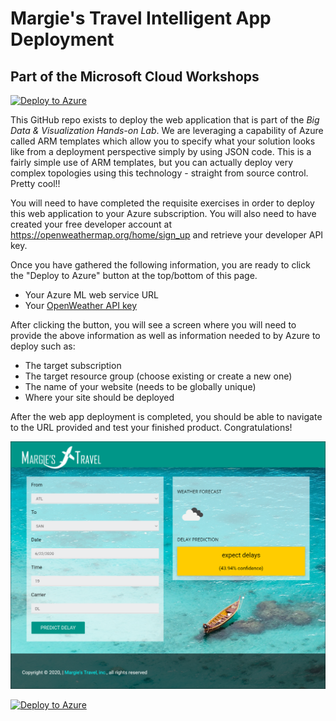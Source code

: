 # Margie's Travel Intelligent App Deployment

## Part of the Microsoft Cloud Workshops

[![Deploy to Azure](http://azuredeploy.net/deploybutton.png)](https://azuredeploy.net/)

This GitHub repo exists to deploy the web application that is part of the _Big Data & Visualization Hands-on Lab_. We are leveraging a capability of Azure called ARM templates which allow you to specify what your solution looks like from a deployment perspective simply by using JSON code. This is a fairly simple use of ARM templates, but you can actually deploy very complex topologies using this technology - straight from source control. Pretty cool!!

You will need to have completed the requisite exercises in order to deploy this web application to your Azure subscription. You will also need to have created your free developer account at <https://openweathermap.org/home/sign_up> and retrieve your developer API key.

Once you have gathered the following information, you are ready to click the "Deploy to Azure" button at the top/bottom of this page.

- Your Azure ML web service URL
- Your [OpenWeather API key](https://openweathermap.org/home/sign_up)

After clicking the button, you will see a screen where you will need to provide the above information as well as information needed to by Azure to deploy such as:

- The target subscription
- The target resource group (choose existing or create a new one)
- The name of your website (needs to be globally unique)
- Where your site should be deployed

After the web app deployment is completed, you should be able to navigate to the URL provided and test your finished product. Congratulations!

![The Margie's Travel web app is displayed.](images/webapp.png 'Azure Deployment GUI')

[![Deploy to Azure](http://azuredeploy.net/deploybutton.png)](https://azuredeploy.net/)
